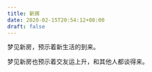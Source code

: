 ```yaml
---
title: 新房
date: 2020-02-15T20:54:12+08:00
draft: false
---
```


梦见新房，预示着新生活的到来。

梦见新房也预示着交友运上升，和其他人都谈得来。

